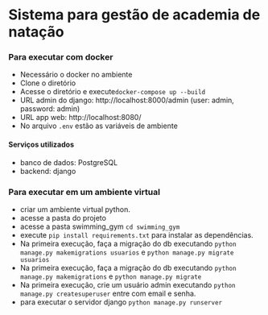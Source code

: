 # Sistema para gestão de academia de natação

### Para executar com docker
- Necessário o docker no ambiente
- Clone o diretório
- Acesse o diretório e execute`docker-compose up --build`
- URL admin do django: http://localhost:8000/admin (user: admin, password: admin)
- URL app web: http://localhost:8080/
- No arquivo `.env` estão as variáveis de ambiente

#### Serviços utilizados
- banco de dados: PostgreSQL
- backend: django

### Para executar em um ambiente virtual
- criar um ambiente virtual python.
- acesse a pasta do projeto
- acesse a pasta swimming_gym `cd swimming_gym`
- execute `pip install requirements.txt` para instalar as dependências.
- Na primeira execução, faça a migração do db executando `python manage.py makemigrations usuarios` e `python manage.py migrate usuarios`
- Na primeira execução, faça a migração do db executando `python manage.py makemigrations` e `python manage.py migrate`
- Na primeira execução, crie um usuário admin executando `python manage.py createsuperuser` entre com email e senha.
- para executar o servidor django `python manage.py runserver`



